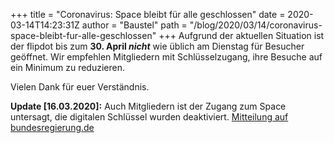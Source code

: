 +++
title = "Coronavirus: Space bleibt für alle geschlossen"
date = 2020-03-14T14:23:31Z
author = "Baustel"
path = "/blog/2020/03/14/coronavirus-space-bleibt-fur-alle-geschlossen"
+++
Aufgrund der aktuellen Situation ist der flipdot bis zum **30. April
*nicht*** wie üblich am Dienstag für Besucher geöffnet. Wir empfehlen
Mitgliedern mit Schlüsselzugang, ihre Besuche auf ein Minimum zu
reduzieren.

Vielen Dank für euer Verständnis.

**Update \[16.03.2020\]:** Auch Mitgliedern ist der Zugang zum Space
untersagt, die digitalen Schlüssel wurden deaktiviert. [Mitteilung auf
bundesregierung.de](https://www.bundesregierung.de/breg-de/aktuelles/vereinbarung-zwischen-der-bundesregierung-und-den-regierungschefinnen-und-regierungschefs-der-bundeslaender-angesichts-der-corona-epidemie-in-deutschland-1730934)
